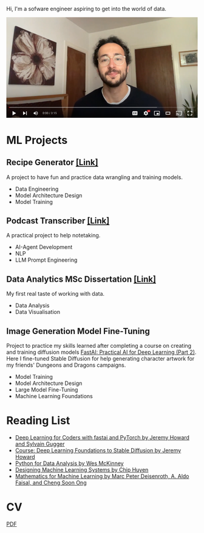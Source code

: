 Hi, I'm a sofware engineer aspiring to get into the world of data.

[![Watch the video](./video-cv-thumbnail.png)](https://www.youtube.com/watch?v=W3ABHsrQshE)

# ML Projects

## Recipe Generator [[Link]](https://github.com/stephankostov/recipe-generator)

A project to have fun and practice data wrangling and training models.

- Data Engineering
- Model Architecture Design
- Model Training

## Podcast Transcriber [[Link]](https://github.com/stephankostov/podcast-transcriber) 

A practical project to help notetaking.

- AI-Agent Development
- NLP
- LLM Prompt Engineering

## Data Analytics MSc Dissertation [[Link]](https://github.com/stephankostov/msc-data-analysis-thesis)

My first real taste of working with data.

- Data Analysis
- Data Visualisation

## Image Generation Model Fine-Tuning

Project to practice my skills learned after completing a course on creating and training diffusion models [FastAI: Practical AI for Deep Learning (Part 2)](https://course.fast.ai/Lessons/lesson9.html). Here I fine-tuned Stable Diffusion for help generating character artwork for my friends' Dungeons and Dragons campaigns.

- Model Training
- Model Architecture Design
- Large Model Fine-Tuning
- Machine Learning Foundations

# Reading List

- [Deep Learning for Coders with fastai and PyTorch by Jeremy Howard and Sylvain Gugger](https://www.oreilly.com/library/view/deep-learning-for/9781492045519/)
- [Course: Deep Learning Foundations to Stable Diffusion by Jeremy Howard](https://course.fast.ai/Lessons/part2.html)
- [Python for Data Analysis by Wes McKinney](https://wesmckinney.com/book/)
- [Designing Machine Learning Systems by Chip Huyen](https://www.oreilly.com/library/view/designing-machine-learning/9781098107956/)
- [Mathematics for Machine Learning by Marc Peter Deisenroth, A. Aldo Faisal, and Cheng Soon Ong](https://mml-book.github.io/)

# CV

[PDF](./stephan-kostov-cv.pdf)
